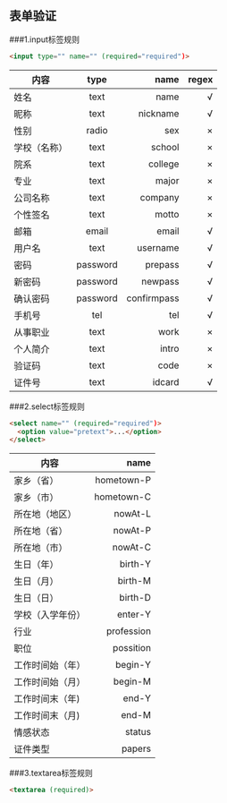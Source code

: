## 表单验证
###1.input标签规则
```html
<input type="" name="" (required="required")>
```
| 内容            | type            | name        |regex |
| ----------------|:---------------:| -----------:| ----:|
| 姓名            | text            | name        | √    |
| 昵称            | text            | nickname    | √    |
| 性别            | radio           | sex         | ×    |
| 学校（名称）    | text            | school      | ×    |
| 院系            | text            | college     | ×    |
| 专业            | text            | major       | ×    |
| 公司名称        | text            | company     | ×    |
| 个性签名        | text            | motto       | ×    |
| 邮箱            | email           | email       | √    |
| 用户名          | text            | username    | √    |
| 密码            | password        | prepass     | √    |
| 新密码          | password        | newpass     | √    |
| 确认密码        | password        | confirmpass | √    |
| 手机号          | tel             | tel         | √    |
| 从事职业        | text            | work        | ×    |
| 个人简介        | text            | intro       | ×    |
| 验证码          | text            | code        | ×    |
| 证件号          | text            | idcard      | √    |

###2.select标签规则
```html
<select name="" (required="required")>
  <option value="pretext">...</option>
</select>
```
| 内容            | name        |
| ----------------| -----------:|
| 家乡（省）      | hometown-P  |
| 家乡（市）      | hometown-C  |
| 所在地（地区）  | nowAt-L     |
| 所在地（省）    | nowAt-P     |
| 所在地（市）    | nowAt-C     |
| 生日（年）      | birth-Y     |
| 生日（月）      | birth-M     |
| 生日（日）      | birth-D     |
| 学校（入学年份）| enter-Y     |
| 行业            | profession  |
| 职位            | possition   |
| 工作时间始（年）| begin-Y     |
| 工作时间始（月）| begin-M     |
| 工作时间末（年) | end-Y       |
| 工作时间末（月) | end-M       |
| 情感状态        | status      |
| 证件类型        | papers      |

###3.textarea标签规则
```html
<textarea (required)>
```
